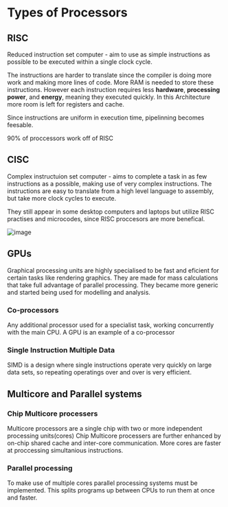 # Types of Processors

## RISC 
Reduced instruction set computer - aim to use as simple instructions as possible to be executed within a single clock cycle.

The instructions are harder to translate since the compiler is doing more work and making more lines of code. More RAM is needed to store these instructions. However each instruction requires less **hardware**, **processing power**, and **energy**, meaning they executed quickly. In this Architecture more room is left for registers and cache.

Since instructions are uniform in execution time, pipelinning becomes feesable.

90% of proccessors work off of RISC

## CISC
Complex instructuion set computer - aims to complete a task in as few instructions as a possible, making use of very complex instructions. The instructions are easy to translate from a high level language to assembly, but take more clock cycles to execute.

They still appear in some desktop computers and laptops but utilize RISC practises and microcodes, since RISC proccesors are more benefical.

![image](https://user-images.githubusercontent.com/72783315/137929032-43626ccc-ba85-4076-ae26-34988aba1f5a.png)

## GPUs
Graphical processing units are highly specialised to be fast and eficient for certain tasks like rendering graphics. They are made for mass calculations that take full advantage of parallel processing. They became more generic and started being used for modelling and analysis.

### Co-processors
Any additional processor used for a specialist task, working concurrently with the main CPU. A GPU is an example of a co-processor

### Single Instruction Multiple Data
SIMD is a design where single instructions operate very quickly on large data sets, so repeating operatings over and over is very efficient.

## Multicore and Parallel systems

### Chip Multicore processers
Multicore processors are a single chip with two or more independent processing units(cores)
Chip Multicore processers are further enhanced by on-chip shared cache and inter-core communication. More cores are faster at proccessing simultanious instructions.

### Parallel processing
To make use of multiple cores parallel processing systems must be implemented. This splits programs up between CPUs to run them at once and faster.
